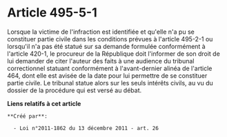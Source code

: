 # Article 495-5-1

Lorsque la victime de l'infraction est identifiée et qu'elle n'a pu se constituer partie civile dans les conditions prévues à
l'article 495-2-1 ou lorsqu'il n'a pas été statué sur sa demande formulée conformément à l'article 420-1, le procureur de la
République doit l'informer de son droit de lui demander de citer l'auteur des faits à une audience du tribunal correctionnel
statuant conformément à l'avant-dernier alinéa de l'article 464, dont elle est avisée de la date pour lui permettre de se
constituer partie civile. Le tribunal statue alors sur les seuls intérêts civils, au vu du dossier de la procédure qui est
versé au débat.

**Liens relatifs à cet article**

	**Créé par**:

	  - Loi n°2011-1862 du 13 décembre 2011 - art. 26
